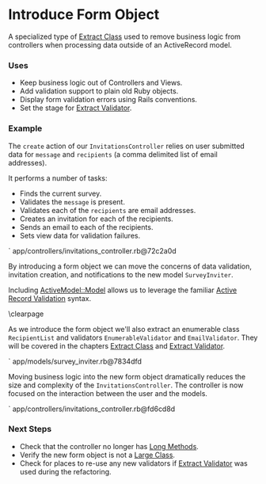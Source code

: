 # Introduce Form Object

A specialized type of [Extract Class](#extract-class) used to remove business
logic from controllers when processing data outside of an ActiveRecord model.

### Uses

* Keep business logic out of Controllers and Views.
* Add validation support to plain old Ruby objects.
* Display form validation errors using Rails conventions.
* Set the stage for [Extract Validator](#extract-validator).

### Example

The `create` action of our `InvitationsController` relies on user submitted data for
`message` and `recipients` (a comma delimited list of email addresses).

It performs a number of tasks:

* Finds the current survey.
* Validates the `message` is present.
* Validates each of the `recipients` are email addresses.
* Creates an invitation for each of the recipients.
* Sends an email to each of the recipients.
* Sets view data for validation failures.

` app/controllers/invitations_controller.rb@72c2a0d

By introducing a form object we can move the concerns of data validation, invitation
creation, and notifications to the new model `SurveyInviter`.

Including [ActiveModel::Model](https://github.com/rails/rails/blob/master/activemodel/lib/active_model/model.rb)
allows us to leverage the familiar
[Active Record Validation](http://guides.rubyonrails.org/active_record_validations_callbacks.html)
syntax.

\clearpage

As we introduce the form object we'll also extract an enumerable class `RecipientList`
and validators `EnumerableValidator` and `EmailValidator`. They will be covered 
in the chapters [Extract Class](#extract-class) and [Extract Validator](#extract-validator).

` app/models/survey_inviter.rb@7834dfd

Moving business logic into the new form object dramatically reduces the size and
complexity of the `InvitationsController`. The controller is now focused on the
interaction between the user and the models.

` app/controllers/invitations_controller.rb@fd6cd8d

### Next Steps

* Check that the controller no longer has [Long Methods](#long-method).
* Verify the new form object is not a [Large Class](#large-class).
* Check for places to re-use any new validators if [Extract Validator](#extract-validator)
was used during the refactoring.
